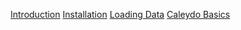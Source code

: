 [Introduction](index.md)
[Installation](install.md)
[Loading Data](loading.md)
[Caleydo Basics](basics.md)

